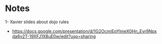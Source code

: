 # Notes

1- Xavier slides about dojo rules

- <https://docs.google.com/presentation/d/1G2OcmiEpYlmeX0Hn_Eyr9Npxda6v2T-19XFJ1X8uE0w/edit?usp=sharing>
